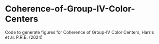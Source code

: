 # Coherence-of-Group-IV-Color-Centers
Code to generate figures for Coherence of Group-IV Color Centers, Harris et al. P.R.B. (2024)
